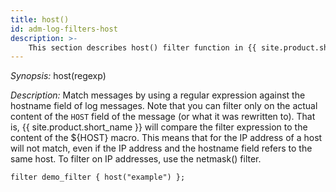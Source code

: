 ```yaml
---
title: host()
id: adm-log-filters-host
description: >-
    This section describes host() filter function in {{ site.product.short_name }}.
---
```


*Synopsis:* host(regexp)

*Description:* Match messages by using a regular expression against the
hostname field of log messages. Note that you can filter only on the
actual content of the `HOST` field of the message (or what it was
rewritten to). That is, {{ site.product.short_name }} will compare the filter expression
to the content of the ${HOST} macro. This means that for the IP address
of a host will not match, even if the IP address and the hostname field
refers to the same host. To filter on IP addresses, use the
netmask() filter.  

```config
filter demo_filter { host("example") };
```
